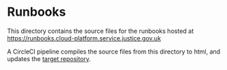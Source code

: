 # Runbooks

This directory contains the source files for the runbooks hosted at https://runbooks.cloud-platform.service.justice.gov.uk

A CircleCI pipeline compiles the source files from this directory to html, and updates the [target repository].

[target repository]: https://github.com/ministryofjustice/cloud-platform-runbooks
